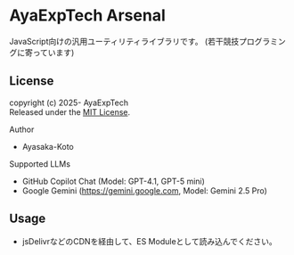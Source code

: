 # AyaExpTech Arsenal

JavaScript向けの汎用ユーティリティライブラリです。
(若干競技プログラミングに寄っています)

## License

copyright (c) 2025- AyaExpTech  
Released under the [MIT License](https://opensource.org/license/mit).

Author
- Ayasaka-Koto

Supported LLMs
- GitHub Copilot Chat (Model: GPT-4.1, GPT-5 mini)
- Google Gemini (https://gemini.google.com, Model: Gemini 2.5 Pro)

## Usage

- jsDelivrなどのCDNを経由して、ES Moduleとして読み込んでください。
